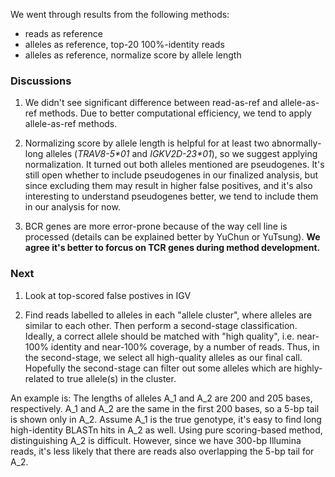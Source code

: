 We went through results from the following methods:
  - reads as reference
  - alleles as reference, top-20 100%-identity reads
  - alleles as reference, normalize score by allele length

### Discussions
1. We didn't see significant difference between read-as-ref and allele-as-ref methods.
Due to better computational efficiency, we tend to apply allele-as-ref methods.

2. Normalizing score by allele length is helpful for at least two abnormally-long alleles 
(_TRAV8-5*01_ and _IGKV2D-23*01_), so we suggest applying normalization.
It turned out both alleles mentioned are pseudogenes.
It's still open whether to include pseudogenes in our finalized analysis, 
but since excluding them may result in higher false positives, and it's also interesting to 
understand pseudogenes better, we tend to include them in our analysis for now.

3. BCR genes are more error-prone because of the way cell line is processed (details can be explained better by YuChun or YuTsung).
**We agree it's better to forcus on TCR genes during method development.**

### Next
1. Look at top-scored false postives in IGV

2. Find reads labelled to alleles in each "allele cluster", where alleles are similar to each other.
Then perform a second-stage classification.
Ideally, a correct allele should be matched with "high quality", i.e. near-100% identity and near-100% coverage, by a number of reads.
Thus, in the second-stage, we select all high-quality alleles as our final call. 
Hopefully the second-stage can filter out some alleles which are highly-related to true allele(s) in the cluster.

An example is: The lengths of alleles A_1 and A_2 are 200 and 205 bases, respectively.
A_1 and A_2 are the same in the first 200 bases, so a 5-bp tail is shown only in A_2.
Assume A_1 is the true genotype, it's easy to find long high-identity BLASTn hits in A_2 as well.
Using pure scoring-based method, distinguishing A_2 is difficult.
However, since we have 300-bp Illumina reads, it's less likely that there are reads also overlapping the 5-bp tail for A_2.
